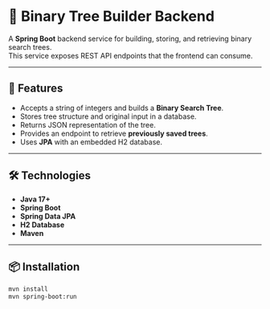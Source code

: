 # 🌳 Binary Tree Builder Backend

A **Spring Boot** backend service for building, storing, and retrieving binary search trees.  
This service exposes REST API endpoints that the frontend can consume.

---

## 🚀 Features

- Accepts a string of integers and builds a **Binary Search Tree**.
- Stores tree structure and original input in a database.
- Returns JSON representation of the tree.
- Provides an endpoint to retrieve **previously saved trees**.
- Uses **JPA** with an embedded H2 database.

---

## 🛠️ Technologies

- **Java 17+**
- **Spring Boot**
- **Spring Data JPA**
- **H2 Database**
- **Maven**

---

## 📦 Installation

```bash
mvn install
mvn spring-boot:run

